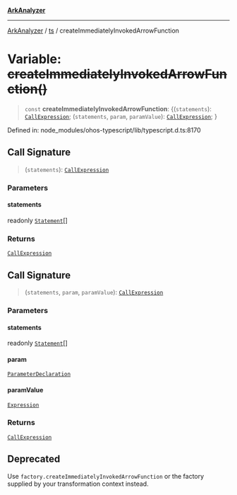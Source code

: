[**ArkAnalyzer**](../../../../README.md)

***

[ArkAnalyzer](../../../../globals.md) / [ts](../README.md) / createImmediatelyInvokedArrowFunction

# Variable: ~~createImmediatelyInvokedArrowFunction()~~

> `const` **createImmediatelyInvokedArrowFunction**: \{(`statements`): [`CallExpression`](../interfaces/CallExpression.md); (`statements`, `param`, `paramValue`): [`CallExpression`](../interfaces/CallExpression.md); \}

Defined in: node\_modules/ohos-typescript/lib/typescript.d.ts:8170

## Call Signature

> (`statements`): [`CallExpression`](../interfaces/CallExpression.md)

### Parameters

#### statements

readonly [`Statement`](../interfaces/Statement.md)[]

### Returns

[`CallExpression`](../interfaces/CallExpression.md)

## Call Signature

> (`statements`, `param`, `paramValue`): [`CallExpression`](../interfaces/CallExpression.md)

### Parameters

#### statements

readonly [`Statement`](../interfaces/Statement.md)[]

#### param

[`ParameterDeclaration`](../interfaces/ParameterDeclaration.md)

#### paramValue

[`Expression`](../interfaces/Expression.md)

### Returns

[`CallExpression`](../interfaces/CallExpression.md)

## Deprecated

Use `factory.createImmediatelyInvokedArrowFunction` or the factory supplied by your transformation context instead.
